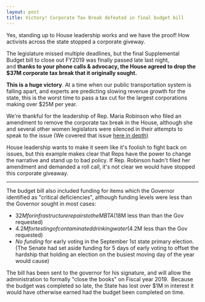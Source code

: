 ```yaml
---
layout: post
title: Victory! Corporate Tax Break defeated in final budget bill
---
```


Yes, standing up to House leadership works and we have the proof! How activists across the state stopped a corporate giveway.<!--more-->

The legislature missed multiple deadlines, but the final Supplemental Budget bill to close out FY2019 was finally passed late last night, and **thanks to your phone calls & advocacy, the House agreed to drop the $37M corporate tax break that it originally sought.**

**This is a huge victory**. At a time when our public transportation system is falling apart, and experts are predicting slowing revenue growth for the state, this is the worst time to pass a tax cut for the largest corporations making over $25M per year.  

We're thankful for the leadership of Rep. Maria Robinson who filed an amendment to remove the corporate tax break in the House, although she and several other women legislators were silenced in their attempts to speak to the issue (We covered that issue [here in depth)](https://www.facebook.com/watch/?v=2520677981589931&utm_source=hs_email&utm_medium=email&_hsenc=p2ANqtz-8Ckk3Efw-EKDhXoMeYs5ES3Ei6Op_2NIyUsHVsxdEbUSgVHylL5pKw-TxViAWttJHGbg_m)

House leadership wants to make it seem like it's foolish to fight back on issues, but this example makes clear that Reps have the power to change the narrative and stand up to bad policy. If Rep. Robinson hadn't filed her amendment and demanded a roll call, it's not clear we would have stopped this corporate giveaway.

---

The budget bill also included funding for items which the Governor identified as "critical deficiencies", although funding levels were less than the Governor sought in most cases:

-   $32M for infrastructure repairs to the MBTA ($18M less than than the Gov requested)
-   $4.2M for testing of contaminated drinking water ($4.2M less than the Gov requested)
-   *No funding* for early voting in the September 1st state primary election. (The Senate had set aside funding for 5 days of early voting to offset the hardship that holding an election on the busiest moving day of the year would cause)

The bill has been sent to the governor for his signature, and will allow the administration to formally "close the books" on Fiscal year 2019.  Because the budget was completed so late, the State has lost over $1M in interest it would have otherwise earned had the budget been completed on time.


